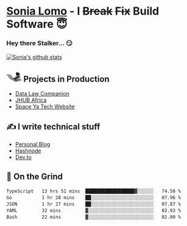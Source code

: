 # [Sonia Lomo](https://sonylomo.github.io/) - I ~~Break~~ ~~Fix~~ Build Software 😇
### Hey there Stalker... 😏 

<a href="https://github.com/sonylomo/github-readme-stats">
  <img align="center" src="https://media.giphy.com/media/lU05nFSW6Y2A/giphy.gif" alt="Sonia's github stats" />
</a>

## <img src="assets/devcat.gif" width="40"> Projects in Production
- [Data Law Companion](https://datalawcompanion.org/)
- [JHUB Africa](https://jhubafrica.com/)
- [Space Ya Tech Website](https://www.spaceyatech.com/)

## ✍️ I write technical stuff
- [Personal Blog](https://sonylomo-github-io.vercel.app/blog)
- [Hashnode](https://sonylomo.hashnode.dev/)
- [Dev.to](https://dev.to/sonylomo)

## 🤡 On the Grind
<!--START_SECTION:waka-->

```txt
TypeScript   13 hrs 51 mins  ██████████████████▓░░░░░░   74.58 %
Go           1 hr 28 mins    ██░░░░░░░░░░░░░░░░░░░░░░░   07.96 %
JSON         1 hr 27 mins    ██░░░░░░░░░░░░░░░░░░░░░░░   07.87 %
YAML         32 mins         ▓░░░░░░░░░░░░░░░░░░░░░░░░   02.93 %
Bash         22 mins         ▓░░░░░░░░░░░░░░░░░░░░░░░░   02.00 %
```

<!--END_SECTION:waka-->
